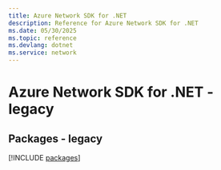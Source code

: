 ```yaml
---
title: Azure Network SDK for .NET
description: Reference for Azure Network SDK for .NET
ms.date: 05/30/2025
ms.topic: reference
ms.devlang: dotnet
ms.service: network
---
```

# Azure Network SDK for .NET - legacy
## Packages - legacy
[!INCLUDE [packages](network-index.md)]